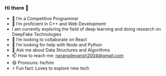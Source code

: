 ### Hi there 👋

- 🔭 I’m a Competitive Programmer
- 🌱 I’m proficient in C++ and Web Development
- I am currently exploring the field of deep learning and doing research on DeepFake Technologies
- 👯 I’m looking to collaborate on React
- 🤔 I’m looking for help with Node and Python
- 💬 Ask me about Data Structures and Algorithms
- 📫 How to reach me: narangdevansh2004@gmail.com
- 😄 Pronouns: he/him
- ⚡ Fun fact: Loves to explore new tech
